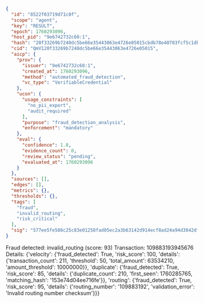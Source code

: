 ```json
{
  "id": "8522f03719d71c0f",
  "scope": "agent",
  "key": "RESULT",
  "epoch": 1760293096,
  "host_pid": "9e6742732c60:1",
  "hash": "20f33269b7240dc5be66e35443063e4726e05015cbdb78e40703fcf5c1dbe17e",
  "cid": "QmV120f33269b7240dc5be66e35443063e4726e05015",
  "aicp": {
    "prov": {
      "issuer": "9e6742732c60:1",
      "created_at": 1760293096,
      "method": "automated_fraud_detection",
      "vc_type": "VerifiableCredential"
    },
    "ucon": {
      "usage_constraints": [
        "no_pii_export",
        "audit_required"
      ],
      "purpose": "fraud_detection_analysis",
      "enforcement": "mandatory"
    },
    "eval": {
      "confidence": 1.0,
      "evidence_count": 0,
      "review_status": "pending",
      "evaluated_at": 1760293096
    }
  },
  "sources": [],
  "edges": [],
  "metrics": {},
  "thresholds": {},
  "tags": [
    "fraud",
    "invalid_routing",
    "risk_critical"
  ],
  "sig": "577ee5fe586c25c83e01258fad05ec2a3b63142d914ecf8ad24a94d3842dfc68"
}
```

Fraud detected: invalid_routing (score: 93)
Transaction: 109883193945676
Details: {'velocity': {'fraud_detected': True, 'risk_score': 100, 'details': {'transaction_count': 211, 'threshold': 50, 'total_amount': 63534210, 'amount_threshold': 10000000}}, 'duplicate': {'fraud_detected': True, 'risk_score': 85, 'details': {'duplicate_count': 210, 'first_seen': 1760285765, 'matching_hash': '153e74d04ee716fe'}}, 'routing': {'fraud_detected': True, 'risk_score': 95, 'details': {'routing_number': '109883192', 'validation_error': 'Invalid routing number checksum'}}}